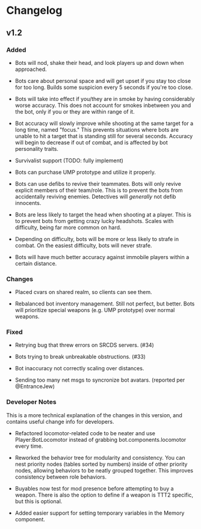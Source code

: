 # Changelog

## v1.2

### Added

* Bots will nod, shake their head, and look players up and down when approached.

* Bots care about personal space and will get upset if you stay too close for too long. Builds some suspicion every 5 seconds if you're too close.

* Bots will take into effect if you/they are in smoke by having considerably worse accuracy. This does not account for smokes inbetween you and the bot, only if you or they are within range of it.

* Bot accuracy will slowly improve while shooting at the same target for a long time, named "focus." This prevents situations where bots are unable to hit a target that is standing still for several seconds. Accuracy will begin to decrease if out of combat, and is affected by bot personality traits.

* Survivalist support (TODO: fully implement)

* Bots can purchase UMP prototype and utilize it properly.

* Bots can use defibs to revive their teammates. Bots will only revive explicit members of their team/role. This is to prevent the bots from accidentally reviving enemies. Detectives will *generally* not defib innocents.

* Bots are less likely to target the head when shooting at a player. This is to prevent bots from getting crazy lucky headshots. Scales with difficulty, being far more common on hard.

* Depending on difficulty, bots will be more or less likely to strafe in combat. On the easiest difficulty, bots will never strafe.

* Bots will have much better accuracy against immobile players within a certain distance.

### Changes

* Placed cvars on shared realm, so clients can see them.

* Rebalanced bot inventory management. Still not perfect, but better. Bots will prioritize special weapons (e.g. UMP prototype) over normal weapons.

### Fixed

* Retrying bug that threw errors on SRCDS servers. (#34)

* Bots trying to break unbreakable obstructions. (#33)

* Bot inaccuracy not correctly scaling over distances.

* Sending too many net msgs to syncronize bot avatars. (reported per @EntranceJew)

### Developer Notes

This is a more technical explanation of the changes in this version, and contains useful change info for developers.

* Refactored locomotor-related code to be neater and use Player:BotLocomotor instead of grabbing bot.components.locomotor every time.

* Reworked the behavior tree for modularity and consistency. You can nest priority nodes (tables sorted by numbers) inside of other priority nodes, allowing behaviors to be neatly grouped together. This improves consistency between role behaviors.

* Buyables now test for mod presence before attempting to buy a weapon. There is also the option to define if a weapon is TTT2 specific, but this is optional.

* Added easier support for setting temporary variables in the Memory component.